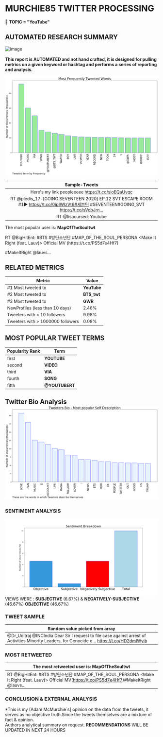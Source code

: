 # MURCHIE85 TWITTER PROCESSING 
&#x1F34E; **TOPIC = "YouTube"**

## AUTOMATED RESEARCH SUMMARY

![image](https://marketingplatform.google.com/about/static/images/gmp/analytics-smb-benefit.jpg)
<br></br>
<b> This report is AUTOMATED and not hand crafted, it is designed for pulling metrics on a given keyword or hashtag and performs a series of reporting and analysis.</b>



![image](TWEETS.png)



|                **Sample-Tweets**        |
| :-------------: |
| Here's my link peopleeeee https://t.co/sioEQaUvqc |
| RT @pledis_17: [GOING SEVENTEEN 2020] EP.12 SVT ESCAPE ROOM #1▶️ https://t.co/0ipIWIzVt6#세븐틴 #SEVENTEEN#GOING_SVT https://t.co/sVobJrn… |
| RT @Iisacursed: Youtube |

The most popular user is: **MapOfTheSoultwt**
<div class="alert alert-block alert-danger"> RT @BigHitEnt: #BTS #방탄소년단 #MAP_OF_THE_SOUL_PERSONA &lt;Make It Right (feat. Lauv)&gt; Official MV
(https://t.co/PS5d7e4Hf7)

#MakeItRight @lauvs…</div>

## RELATED METRICS<br>
| Metric | Value |
| ------------- | ------------- |
| #1 Most tweeted to  | **YouTube** |
| #2 Most tweeted to  | **BTS_twt** |
| #3 Most tweeted to  | **GWR** |
| NewProfiles (less than 10 days) | 2.46%  |
| Tweeters with < 10 followers  | 9.98%|
| Tweeters with > 1000000 followers  | 0.08%  |



## MOST POPULAR TWEET TERMS 


| Popularity Rank  | Term |
| ------------- | ------------- |
| first  | **YOUTUBE**  |
| second  | **VIDEO**  |
| third  | **VIA** |
| fourth  | **SONG**  |
| fifth  | **@YOUTUBERT**  |


## Twitter Bio Analysis![image](BIO.png)
### SENTIMENT ANALYSIS
![image](sentiment.png)
VIEWS WERE : **SUBJECTIVE**  (6.67%) & **NEGATIVELY-SUBJECTIVE** (46.67%) **OBJECTIVE** (46.67%)

### TWEET SAMPLE 
| Random value picked from array |
| ------------- |
|@Dr_Uditraj @INCIndia Dear Sir I request to file case against arrest of Activities Minority Leaders, for Genocide o… https://t.co/HD2dmIWyib |

### MOST RETWEETED 

| The most retweeted user is: **MapOfTheSoultwt**  |
| ------------- |
| RT @BigHitEnt: #BTS #방탄소년단 #MAP_OF_THE_SOUL_PERSONA &lt;Make It Right (feat. Lauv)&gt; Official MV(https://t.co/PS5d7e4Hf7)#MakeItRight @lauvs… |

### CONCLUSION & EXTERNAL ANALYSIS

*This is my [Adam McMurchie`s] opinion on the data from the tweets, it serves as no objective truth.Since the tweets themselves are a mixture of fact & opinion.<br>
Authors analytical summary on request.
**RECOMMENDATIONS** WILL BE UPDATED IN NEXT  24 HOURS <br>